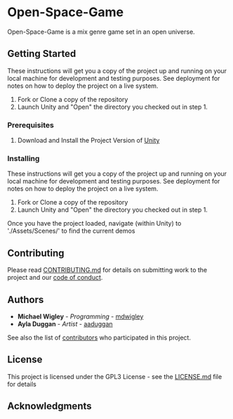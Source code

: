 # Open-Space-Game

Open-Space-Game is a mix genre game set in an open universe.

## Getting Started

These instructions will get you a copy of the project up and running on your local machine for development and testing purposes. See deployment for notes on how to deploy the project on a live system.

1. Fork or Clone a copy of the repository
2. Launch Unity and "Open" the directory you checked out in step 1.

### Prerequisites

1. Download and Install the Project Version of [Unity](./ProjectSettings/ProjectVersion.txt)

### Installing

These instructions will get you a copy of the project up and running on your local machine for development and testing purposes. See deployment for notes on how to deploy the project on a live system.

1. Fork or Clone a copy of the repository
2. Launch Unity and "Open" the directory you checked out in step 1.

Once you have the project loaded, navigate (within Unity) to './Assets/Scenes/' to find the current demos

## Contributing

Please read [CONTRIBUTING.md](CONTRIBUTING.md) for details on submitting work to the project and our [code of conduct](.github/CODE_OF_CONDUCT).

## Authors

* **Michael Wigley** - *Programming* - [mdwigley](https://github.com/mdwigley)
* **Ayla Duggan** - *Artist* - [aaduggan](https://github.com/aaduggan)

See also the list of [contributors](https://github.com/your/project/contributors) who participated in this project.

## License

This project is licensed under the GPL3 License - see the [LICENSE.md](LICENSE.md) file for details

## Acknowledgments
